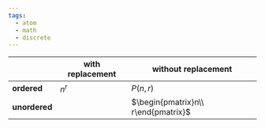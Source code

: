 ```yaml
---
tags:
  - atom
  - math
  - discrete
---
```

|               | with replacement | without replacement                 |
| ------------- | ---------------- | ----------------------------------- |
| **ordered**   | $n^r$            | $P(n,r)$                            |
| **unordered** |                  | $\begin{pmatrix}n\\ r\end{pmatrix}$ |
